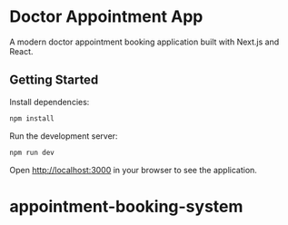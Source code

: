 # Doctor Appointment App

A modern doctor appointment booking application built with Next.js and React.

## Getting Started

Install dependencies:
```bash
npm install
```

Run the development server:
```bash
npm run dev
```

Open [http://localhost:3000](http://localhost:3000) in your browser to see the application.
# appointment-booking-system

